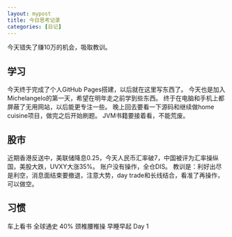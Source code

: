 ```yaml
---
layout: mypost
title: 今日思考记录
categories: [日记]
---
```


今天错失了赚10万的机会，吸取教训。

## 学习

今天终于完成了个人GitHub Pages搭建，以后就在这里写东西了。
今天也是加入Michelangelo的第一天，希望在明年走之前学到些东西。
终于在电脑和手机上都屏蔽了无用网站，以后能更专注一些。
晚上回去要看一下源码和继续做home cuisine项目，做完之后开始刷题。
JVM书籍要接着看，不能荒废。

## 股市

近期香港反送中，美联储降息0.25，今天人民币汇率破7，中国被评为汇率操纵国，美股大跌，UVXY大涨35%。
账户没有操作，全仓DIS。
教训是：利好出尽是利空，消息面结束要撤退，注意大势，day trade和长线结合，看准了再操作，可以做空。

## 习惯
车上看书 全球通史 40%
颈椎腰椎操
早睡早起
Day 1